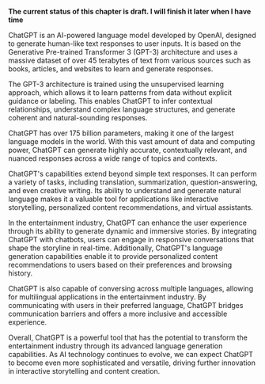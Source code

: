 **The current status of this chapter is draft. I will finish it later when I have time**

ChatGPT is an AI-powered language model developed by OpenAI, designed to generate human-like text responses to user inputs. It is based on the Generative Pre-trained Transformer 3 (GPT-3) architecture and uses a massive dataset of over 45 terabytes of text from various sources such as books, articles, and websites to learn and generate responses.

The GPT-3 architecture is trained using the unsupervised learning approach, which allows it to learn patterns from data without explicit guidance or labeling. This enables ChatGPT to infer contextual relationships, understand complex language structures, and generate coherent and natural-sounding responses.

ChatGPT has over 175 billion parameters, making it one of the largest language models in the world. With this vast amount of data and computing power, ChatGPT can generate highly accurate, contextually relevant, and nuanced responses across a wide range of topics and contexts.

ChatGPT's capabilities extend beyond simple text responses. It can perform a variety of tasks, including translation, summarization, question-answering, and even creative writing. Its ability to understand and generate natural language makes it a valuable tool for applications like interactive storytelling, personalized content recommendations, and virtual assistants.

In the entertainment industry, ChatGPT can enhance the user experience through its ability to generate dynamic and immersive stories. By integrating ChatGPT with chatbots, users can engage in responsive conversations that shape the storyline in real-time. Additionally, ChatGPT's language generation capabilities enable it to provide personalized content recommendations to users based on their preferences and browsing history.

ChatGPT is also capable of conversing across multiple languages, allowing for multilingual applications in the entertainment industry. By communicating with users in their preferred language, ChatGPT bridges communication barriers and offers a more inclusive and accessible experience.

Overall, ChatGPT is a powerful tool that has the potential to transform the entertainment industry through its advanced language generation capabilities. As AI technology continues to evolve, we can expect ChatGPT to become even more sophisticated and versatile, driving further innovation in interactive storytelling and content creation.
